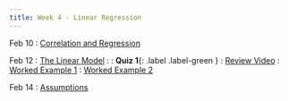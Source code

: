```yaml
---
title: Week 4 - Linear Regression
---
```


Feb 10
: [Correlation and Regression](https://rmshksu.github.io/stat240_spring2025/classes/d08-240-spr25.html)

Feb 12
: [The Linear Model](https://rmshksu.github.io/stat240_spring2025/classes/d09-240-spr25.html)
: [](#)
  : **Quiz 1**{: .label .label-green }
: [Review Video](https://www.youtube.com/watch?v=MLqst6cRemc&ab_channel=rmshksu)
: [Worked Example 1](https://www.youtube.com/watch?v=eBJw7osSp8Q&ab_channel=rmshksu)
: [Worked Example 2](https://www.youtube.com/watch?v=01AieKdnKCg&ab_channel=rmshksu)

Feb 14
: [Assumptions](https://rmshksu.github.io/stat240_spring2025/classes/d10-240-spr25.html)
